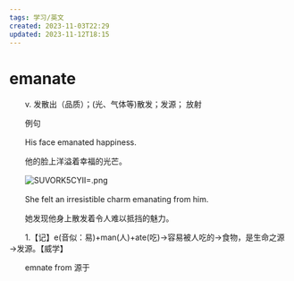 ```yaml
---
tags: 学习/英文
created: 2023-11-03T22:29
updated: 2023-11-12T18:15
---
```

# emanate

　　v. 发散出（品质）；(光、气体等)散发；发源； 放射

　　例句

　　His face emanated happiness.

　　他的脸上洋溢着幸福的光芒。

　　![SUVORK5CYII=.png](image1-20230708221749-1p2jyhs.png)

　　She felt an irresistible charm emanating from him.

　　她发现他身上散发着令人难以抵挡的魅力。

　　1.【记】e(音似：易)+man(人)+ate(吃)→容易被人吃的→食物，是生命之源→发源。【威学】

　　emnate from 源于
